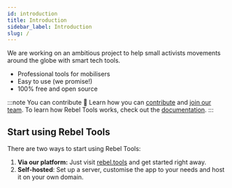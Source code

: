 ```yaml
---
id: introduction
title: Introduction
sidebar_label: Introduction
slug: /
---
```


We are working on an ambitious project to help small activists movements around the globe with smart tech tools.
- Professional tools for mobilisers
- Easy to use (we promise!)
- 100% free and open source

:::note You can contribute 🙌
Learn how you can [contribute](contribute) and [join our team](join). To learn how Rebel Tools works, check out the [documentation](documentation).
:::


## Start using Rebel Tools
There are two ways to start using Rebel Tools:

1. **Via our platform:** Just visit [rebel.tools](https://rebel.tools) and get started right away.
2. **Self-hosted**: Set up a server, customise the app to your needs and host it on your own domain.



